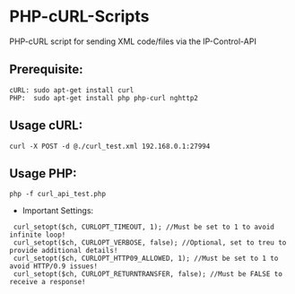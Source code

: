 # PHP-cURL-Scripts
PHP-cURL script for sending XML code/files via the IP-Control-API 

## Prerequisite:
```
cURL: sudo apt-get install curl 
PHP:  sudo apt-get install php php-curl nghttp2 
```

## Usage cURL:
```
curl -X POST -d @./curl_test.xml 192.168.0.1:27994
```

## Usage PHP:
```
php -f curl_api_test.php
```

- Important Settings:
```
 curl_setopt($ch, CURLOPT_TIMEOUT, 1); //Must be set to 1 to avoid infinite loop!
 curl_setopt($ch, CURLOPT_VERBOSE, false); //Optional, set to treu to provide additional details!
 curl_setopt($ch, CURLOPT_HTTP09_ALLOWED, 1); //Must be set to 1 to avoid HTTP/0.9 issues!
 curl_setopt($ch, CURLOPT_RETURNTRANSFER, false); //Must be FALSE to receive a response!
 ```
